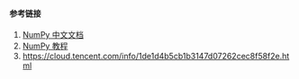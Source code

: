 

```

```



```python


```

#### 参考链接

1. [NumPy 中文文档](https://www.numpy.org.cn/article/basics/index.html)
2. [NumPy 教程 ](https://www.runoob.com/numpy/numpy-tutorial.html)
3. https://cloud.tencent.com/info/1de1d4b5cb1b3147d07262cec8f58f2e.html

